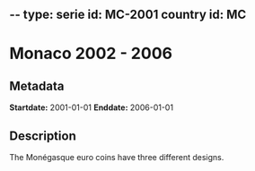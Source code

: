 --
type: serie
id: MC-2001
country id: MC
--

# Monaco 2002 - 2006

## Metadata

**Startdate:** 2001-01-01
**Enddate:** 2006-01-01

## Description

The Monégasque euro coins have three different designs.

